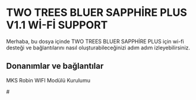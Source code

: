 <h1> TWO TREES BLUER SAPPHİRE PLUS V1.1 Wİ-Fİ SUPPORT </h1>
<p>Merhaba, bu dosya içinde TWO TREES BLUER SAPPHİRE PLUS için wi-fi desteği ve bağlantılarını nasıl oluşturabileceğinizi adım adım izleyebilirsiniz.</p>
<h2>Donanımlar ve bağlantılar</h2>
<p>MKS Robin WIFI Modülü Kurulumu</p>
#
<img src="https://www.ileri3d.com/Images/Urun/24102021142358.jpeg](https://www.google.com/imgres?q=MKS%20Robin%20WIFI%20Mod%C3%BCl%C3%BC&imgurl=https%3A%2F%2Fideacdn.net%2Fidea%2Fcd%2F40%2Fmyassets%2Fproducts%2F101%2Fmks-robin-wifi-modulu-v1-1-two-trees-bluer-wifi-modul-fiyat-2.jpg%3Frevision%3D1697143329&imgrefurl=https%3A%2F%2Fwww.robotzade.com%2Furun%2Fmks-robin-wifi-modulu-v1-1-two-trees-bluer-uyumlu&docid=z4GM0DOzrojfaM&tbnid=aEhtXFt3J5l4-M&vet=12ahUKEwjCzO7NysOFAxXZQfEDHQNICq4QM3oECBUQAA..i&w=1000&h=1000&hcb=2&ved=2ahUKEwjCzO7NysOFAxXZQfEDHQNICq4QM3oECBUQAA" alt="">
